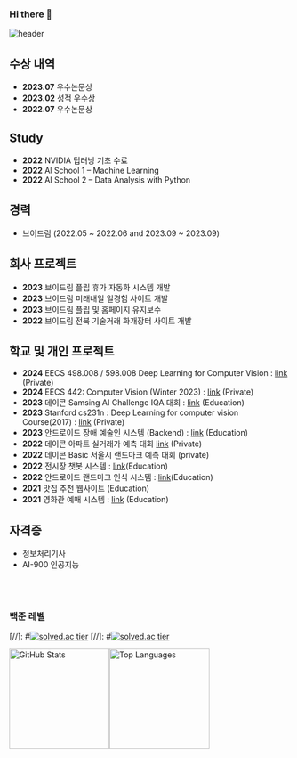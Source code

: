 ### Hi there 👋
![header](https://capsule-render.vercel.app/api?type=waving&color=gradient&customColorList=0,10,20,25,30&height=200&section=header&text=Kyumly&render&fontSize=40&fontAlignY=35&fontAlign=80&desc=Welcome%20To%20My%20GitHub&descAlign=81&descAlignY=55)

## 수상 내역
- **2023.07** 우수논문상
- **2023.02** 성적 우수상
- **2022.07** 우수논문상

## Study
- **2022** NVIDIA 딥러닝 기초 수료
- **2022** Al School 1 – Machine Learning
- **2022** AI School 2 – Data Analysis with Python

## 경력
- 브이드림 (2022.05 ~ 2022.06 and 2023.09 ~ 2023.09)

## 회사 프로젝트
- **2023** 브이드림 플립 휴가 자동화 시스템 개발
- **2023** 브이드림 미래내일 일경험 사이트 개발
- **2023** 브이드림 플립 및 홈페이지 유지보수
- **2022** 브이드림 전북 기술거래 화개장터 사이트 개발

## 학교 및 개인 프로젝트
- **2024** EECS 498.008 / 598.008 Deep Learning for Computer Vision : [link](https://github.com/kyumly/EECS-498-007-598-005-assigement) (Private)
- **2024** EECS 442: Computer Vision (Winter 2023) : [link](https://github.com/kyumly/eecs4442-HW) (Private)
- **2023** 데이콘 Samsing AI Challenge IQA 대회 : [link](https://github.com/kyumly/Samsung-AI-Challenge-IQA) (Education)
- **2023** Stanford cs231n : Deep Learning for computer vision Course(2017) : [link](https://github.com/kyumly/cs231n-assignment) (Private)
- **2023** 안드로이드 장애 예술인 시스템 (Backend) : [link](https://github.com/kyumly/art-back) (Education) 
- **2022** 데이콘 아파트 실거래가 예측 대회 [link](https://github.com/kyumly/transaction-price-project) (Private)
- **2022** 데이콘 Basic 서울시 랜드마크 예측 대회 (private)
- **2022** 전시장 챗봇 시스템 : [link](https://github.com/kyumly/stratUp)(Education)
- **2022** 안드로이드 랜드마크 인식 시스템 : [link](https://github.com/kyumly/Android_Vision)(Education)
- **2021** 맛집 추천 웹사이트 (Education)
- **2021** 영화관 예매 시스템 : [link](https://github.com/kyumly/2021Java_project) (Education)

## 자격증
- 정보처리기사
- AI-900 인공지능

<br>
<br>

### 백준 레벨
[//]: #[![solved.ac tier](http://mazassumnida.wtf/api/v2/generate_badge?boj=skkim3530)](https://solved.ac/skkim3530)
[//]: #[![solved.ac tier](http://mazassumnida.wtf/api/mini/generate_badge?boj=skkim3530)](https://solved.ac/skkim3530)


<div style="display: flex;">
  <img src="https://github-readme-stats.vercel.app/api?username=kyumly&show_icons=true&theme=radical" alt="GitHub Stats" height="180px">
  <img src="https://github-readme-stats.vercel.app/api/top-langs/?username=kyumly&layout=compact&hide=jupyter%20notebook,%20HTML,%20CSS,%20JavaScript" alt="Top Languages" height="180px">
</div>
